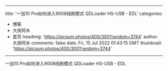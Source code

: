 
---
title: '一加10 Pro如何进入9008线刷模式 QDLoader HS-USB - EDL'
categories: 
 - 博客
 - 大侠阿木
 - 首页
headimg: 'https://picsum.photos/400/300?random=3744'
author: 大侠阿木
comments: false
date: Fri, 15 Jul 2022 01:43:15 GMT
thumbnail: 'https://picsum.photos/400/300?random=3744'
---

<div>   
一加10 Pro如何进入9008线刷模式 QDLoader HS-USB - EDL  
</div>
            